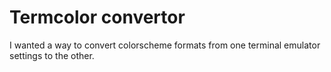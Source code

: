 # Termcolor convertor

I wanted a way to convert colorscheme formats from one terminal emulator
settings to the other.
